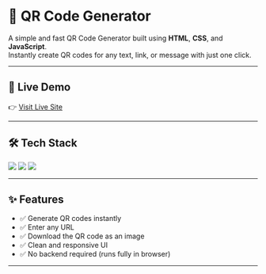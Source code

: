 # 📱 QR Code Generator

A simple and fast QR Code Generator built using **HTML**, **CSS**, and **JavaScript**.  
Instantly create QR codes for any text, link, or message with just one click.

---

## 🚀 Live Demo

👉 [Visit Live Site](https://your-live-site-link.com)

---

## 🛠️ Tech Stack

<div align="left">
  <img src="https://img.shields.io/badge/HTML5-E34F26?style=for-the-badge&logo=html5&logoColor=white" />
  <img src="https://img.shields.io/badge/CSS3-1572B6?style=for-the-badge&logo=css3&logoColor=white" />
  <img src="https://img.shields.io/badge/JavaScript-F7DF1E?style=for-the-badge&logo=javascript&logoColor=black" />
</div>

---

## ✨ Features

- ✅ Generate QR codes instantly  
- ✅ Enter any URL
- ✅ Download the QR code as an image  
- ✅ Clean and responsive UI  
- ✅ No backend required (runs fully in browser)

---
